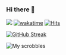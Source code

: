 ### Hi there 👋

![](https://badges.lastfm.workers.dev/last-played?user=bulletproof2k&label=Last%20Song) [![wakatime](https://wakatime.com/badge/user/b3fb2aa2-104d-4dd8-bef2-99ef978c4248.svg)](https://wakatime.com/@b3fb2aa2-104d-4dd8-bef2-99ef978c4248) [![Hits](https://hits.seeyoufarm.com/api/count/incr/badge.svg?url=https%3A%2F%2Fgithub.com%2Fgjbae1212%2Fhit-counter)](https://hits.seeyoufarm.com)

[![GitHub Streak](http://github-readme-streak-stats.herokuapp.com?user=bulletproof2k&date_format=M%20j%5B%2C%20Y%5D)](https://git.io/streak-stats)

![My scrobbles](https://lastfm-recently-played.vercel.app/api?user=bulletproof2k&width=600)

<!--
**bulletproof2k/bulletproof2k** is a ✨ _special_ ✨ repository because its `README.md` (this file) appears on your GitHub profile.

Here are some ideas to get you started:

- 🔭 I’m currently working on ...
- 🌱 I’m currently learning ...
- 👯 I’m looking to collaborate on ...
- 🤔 I’m looking for help with ...
- 💬 Ask me about ...
- 📫 How to reach me: ...
- 😄 Pronouns: ...
- ⚡ Fun fact: ...
-->
